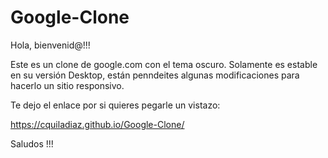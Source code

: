 # Google-Clone

Hola, bienvenid@!!!

Este es un clone de google.com con el tema oscuro. Solamente es estable en su versión Desktop, están penndeites algunas modificaciones para hacerlo un sitio responsivo.

Te dejo el enlace por si quieres pegarle un vistazo:

https://cquiladiaz.github.io/Google-Clone/

Saludos !!!
